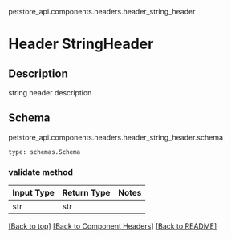 petstore_api.components.headers.header_string_header
# Header StringHeader

## Description
string header description

## Schema
petstore_api.components.headers.header_string_header.schema
```
type: schemas.Schema
```

### validate method
Input Type | Return Type | Notes
------------ | ------------- | -------------
str | str |

[[Back to top]](#top) [[Back to Component Headers]](../../../README.md#Component-Headers) [[Back to README]](../../../README.md)
